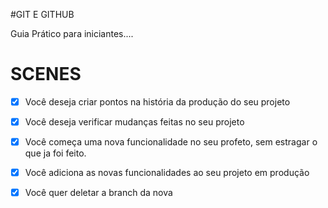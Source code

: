 #GIT E GITHUB

Guia Prático para iniciantes....

# SCENES

- [x] Você deseja criar pontos na história da produção do seu projeto
- [x] Você deseja verificar mudanças feitas no seu projeto

- [x] Você começa uma nova funcionalidade no seu profeto, sem estragar o que ja foi feito.
- [x] Você adiciona as novas funcionalidades ao seu projeto em produção
- [x] Você quer deletar a branch da nova 
 